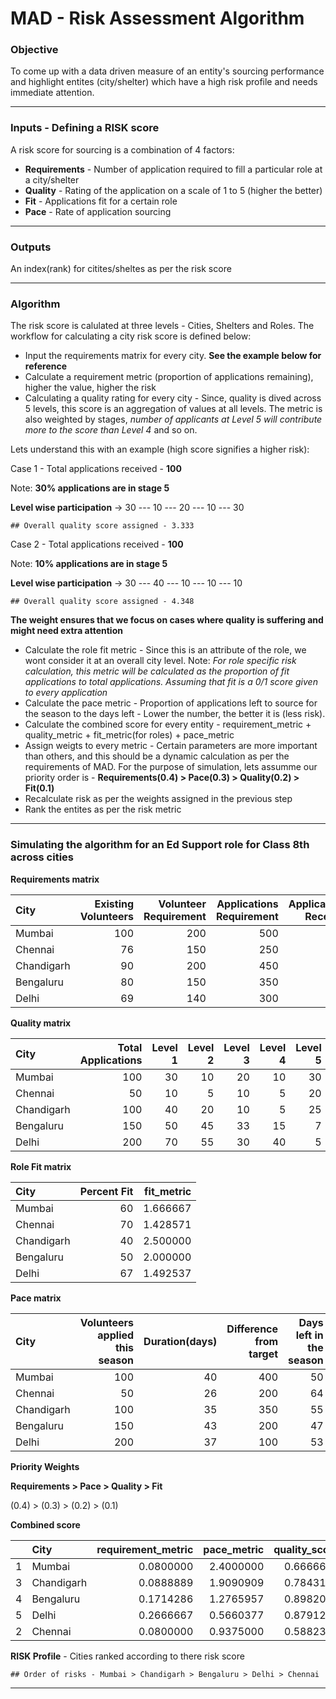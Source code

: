 MAD - Risk Assessment Algorithm
================

### Objective

To come up with a data driven measure of an entity's sourcing performance and highlight entites (city/shelter) which have a high risk profile and needs immediate attention.

------------------------------------------------------------------------

### Inputs - Defining a RISK score

<!-- ![input graph](pictures/inputs_to_algo.png) -->
A risk score for sourcing is a combination of 4 factors:

-   **Requirements** - Number of application required to fill a particular role at a city/shelter
-   **Quality** - Rating of the application on a scale of 1 to 5 (higher the better)
-   **Fit** - Applications fit for a certain role
-   **Pace** - Rate of application sourcing

------------------------------------------------------------------------

### Outputs

An index(rank) for citites/sheltes as per the risk score

------------------------------------------------------------------------

### Algorithm

The risk score is calulated at three levels - Cities, Shelters and Roles. The workflow for calculating a city risk score is defined below:

-   Input the requirements matrix for every city. **See the example below for reference**
-   Calculate a requirement metric (proportion of applications remaining), higher the value, higher the risk
-   Calculating a quality rating for every city - Since, quality is dived across 5 levels, this score is an aggregation of values at all levels. The metric is also weighted by stages, *number of applicants at Level 5 will contribute more to the score than Level 4* and so on.

Lets understand this with an example (high score signifies a higher risk):

Case 1 - Total applications received - **100**

Note: **30% applications are in stage 5**

**Level wise participation** -&gt; 30 --- 10 --- 20 --- 10 --- 30

    ## Overall quality score assigned - 3.333

Case 2 - Total applications received - **100**

Note: **10% applications are in stage 5**

**Level wise participation** -&gt; 30 --- 40 --- 10 --- 10 --- 10

    ## Overall quality score assigned - 4.348

**The weight ensures that we focus on cases where quality is suffering and might need extra attention**

-   Calculate the role fit metric - Since this is an attribute of the role, we wont consider it at an overall city level. Note: *For role specific risk calculation, this metric will be calculated as the proportion of fit applications to total applications. Assuming that fit is a 0/1 score given to every application*
-   Calculate the pace metric - Proportion of applications left to source for the season to the days left - Lower the number, the better it is (less risk).
-   Calculate the combined score for every entity - requirement\_metric + quality\_metric + fit\_metric(for roles) + pace\_metric
-   Assign weigts to every metric - Certain parameters are more important than others, and this should be a dynamic calculation as per the requirements of MAD. For the purpose of simulation, lets assumme our priority order is - **Requirements(0.4) &gt; Pace(0.3) &gt; Quality(0.2) &gt; Fit(0.1)**
-   Recalculate risk as per the weights assigned in the previous step
-   Rank the entites as per the risk metric

------------------------------------------------------------------------

### Simulating the algorithm for an Ed Support role for Class 8th across cities

**Requirements matrix**

| City       |  Existing Volunteers|  Volunteer Requirement|  Applications Requirement|  Applications Recevied|  Remaining Applications|  requirement\_metric|
|:-----------|--------------------:|----------------------:|-------------------------:|----------------------:|-----------------------:|--------------------:|
| Mumbai     |                  100|                    200|                       500|                    100|                     400|            0.2000000|
| Chennai    |                   76|                    150|                       250|                     50|                     200|            0.2000000|
| Chandigarh |                   90|                    200|                       450|                    100|                     350|            0.2222222|
| Bengaluru  |                   80|                    150|                       350|                    150|                     200|            0.4285714|
| Delhi      |                   69|                    140|                       300|                    200|                     100|            0.6666667|

**Quality matrix**

| City       |  Total Applications|  Level 1|  Level 2|  Level 3|  Level 4|  Level 5|  quality\_score|
|:-----------|-------------------:|--------:|--------:|--------:|--------:|--------:|---------------:|
| Mumbai     |                 100|       30|       10|       20|       10|       30|        3.333333|
| Chennai    |                  50|       10|        5|       10|        5|       20|        2.941177|
| Chandigarh |                 100|       40|       20|       10|        5|       25|        3.921569|
| Bengaluru  |                 150|       50|       45|       33|       15|        7|        4.491018|
| Delhi      |                 200|       70|       55|       30|       40|        5|        4.395604|

**Role Fit matrix**

| City       |  Percent Fit|  fit\_metric|
|:-----------|------------:|------------:|
| Mumbai     |           60|     1.666667|
| Chennai    |           70|     1.428571|
| Chandigarh |           40|     2.500000|
| Bengaluru  |           50|     2.000000|
| Delhi      |           67|     1.492537|

**Pace matrix**

| City       |  Volunteers applied this season|  Duration(days)|  Difference from target|  Days left in the season|  pace\_metric|
|:-----------|-------------------------------:|---------------:|-----------------------:|------------------------:|-------------:|
| Mumbai     |                             100|              40|                     400|                       50|      8.000000|
| Chennai    |                              50|              26|                     200|                       64|      3.125000|
| Chandigarh |                             100|              35|                     350|                       55|      6.363636|
| Bengaluru  |                             150|              43|                     200|                       47|      4.255319|
| Delhi      |                             200|              37|                     100|                       53|      1.886793|

**Priority Weights**

**Requirements &gt; Pace &gt; Quality &gt; Fit**

(0.4) &gt; (0.3) &gt; (0.2) &gt; (0.1)

**Combined score**

|     | City       |  requirement\_metric|  pace\_metric|  quality\_score|  fit\_metric|  total\_score|  rank|
|-----|:-----------|--------------------:|-------------:|---------------:|------------:|-------------:|-----:|
| 1   | Mumbai     |            0.0800000|     2.4000000|       0.6666667|    0.1666667|      3.313333|     1|
| 3   | Chandigarh |            0.0888889|     1.9090909|       0.7843137|    0.2500000|      3.032294|     2|
| 4   | Bengaluru  |            0.1714286|     1.2765957|       0.8982036|    0.2000000|      2.546228|     3|
| 5   | Delhi      |            0.2666667|     0.5660377|       0.8791209|    0.1492537|      1.861079|     4|
| 2   | Chennai    |            0.0800000|     0.9375000|       0.5882353|    0.1428571|      1.748592|     5|

**RISK Profile** - Cities ranked according to there risk score

    ## Order of risks - Mumbai > Chandigarh > Bengaluru > Delhi > Chennai

------------------------------------------------------------------------
